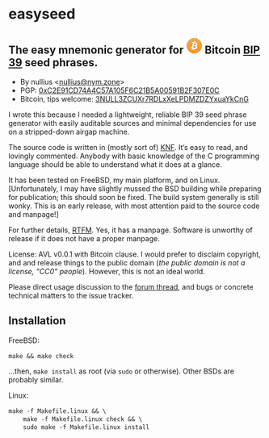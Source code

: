 # easyseed

## The easy mnemonic generator for ![₿](img/bitcoin_32px.png) Bitcoin [BIP 39](https://github.com/bitcoin/bips/blob/master/bip-0039.mediawiki) seed phrases.

- By nullius <[nullius@nym.zone](mailto:nullius@nym.zone)>
- PGP: [0xC2E91CD74A4C57A105F6C21B5A00591B2F307E0C](https://sks-keyservers.net/pks/lookup?op=get&search=0xC2E91CD74A4C57A105F6C21B5A00591B2F307E0C)
- Bitcoin, tips welcome: [3NULL3ZCUXr7RDLxXeLPDMZDZYxuaYkCnG](bitcoin:3NULL3ZCUXr7RDLxXeLPDMZDZYxuaYkCnG)

I wrote this because I needed a lightweight, reliable BIP 39 seed phrase generator with easily auditable sources and minimal dependencies for use on a stripped-down airgap machine.

The source code is written in (mostly sort of) [KNF](https://www.freebsd.org/cgi/man.cgi?query=style&apropos=0&sektion=9&manpath=FreeBSD+11.1-RELEASE+and+Ports&arch=default&format=html).  It’s easy to read, and lovingly commented.  Anybody with basic knowledge of the C programming language should be able to understand what it does at a glance.

It has been tested on FreeBSD, my main platform, and on Linux.  [Unfortunately, I may have slightly mussed the BSD building while preparing for publication; this should soon be fixed.  The build system generally is still wonky.  This is an early release, with most attention paid to the source code and manpage!]

For further details, [RTFM](https://raw.githubusercontent.com/nym-zone/easyseed/master/easyseed.1.txt).  Yes, it has a manpage.  Software is unworthy of release if it does not have a proper manpage.

License: AVL v0.0.1 with Bitcoin clause.  I would prefer to disclaim copyright, and and release things to the public domain (*the public domain is not a license, “CC0” people*).  However, this is not an ideal world.

Please direct usage discussion to the [forum thread](https://bitcointalk.org/index.php?topic=2664861.0), and bugs or concrete technical matters to the issue tracker.

## Installation

FreeBSD:

```
make && make check
```

...then, `make install` as root (via `sudo` or otherwise).  Other BSDs are probably similar.

Linux:

```
make -f Makefile.linux && \
	make -f Makefile.linux check && \
	sudo make -f Makefile.linux install
```
